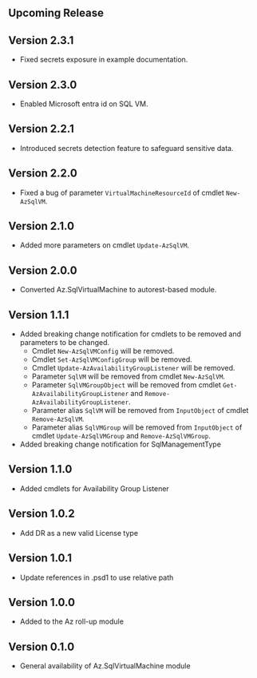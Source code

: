 <!--
    Please leave this section at the top of the change log.

    Changes for the upcoming release should go under the section titled "Upcoming Release", and should adhere to the following format:

    ## Upcoming Release
    * Overview of change #1
        - Additional information about change #1
    * Overview of change #2
        - Additional information about change #2
        - Additional information about change #2
    * Overview of change #3
    * Overview of change #4
        - Additional information about change #4

    ## YYYY.MM.DD - Version X.Y.Z (Previous Release)
    * Overview of change #1
        - Additional information about change #1
-->
## Upcoming Release

## Version 2.3.1
* Fixed secrets exposure in example documentation.

## Version 2.3.0
* Enabled Microsoft entra id on SQL VM.

## Version 2.2.1
* Introduced secrets detection feature to safeguard sensitive data.

## Version 2.2.0
* Fixed a bug of parameter `VirtualMachineResourceId` of cmdlet `New-AzSqlVM`.

## Version 2.1.0
* Added more parameters on cmdlet `Update-AzSqlVM`.

## Version 2.0.0
* Converted Az.SqlVirtualMachine to autorest-based module.

## Version 1.1.1
* Added breaking change notification for cmdlets to be removed and parameters to be changed.
    * Cmdlet `New-AzSqlVMConfig` will be removed.
    * Cmdlet `Set-AzSqlVMConfigGroup` will be removed.
    * Cmdlet `Update-AzAvailabilityGroupListener` will be removed.
    * Parameter `SqlVM` will be removed from cmdlet `New-AzSqlVM`.
    * Parameter `SqlVMGroupObject` will be removed from cmdlet `Get-AzAvailabilityGroupListener` and `Remove-AzAvailabilityGroupListener`.
    * Parameter alias `SqlVM` will be removed from `InputObject` of cmdlet `Remove-AzSqlVM`.
    * Parameter alias `SqlVMGroup` will be removed from `InputObject` of cmdlet `Update-AzSqlVMGroup` and `Remove-AzSqlVMGroup`.
* Added breaking change notification for SqlManagementType

## Version 1.1.0
* Added cmdlets for Availability Group Listener

## Version 1.0.2
* Add DR as a new valid License type

## Version 1.0.1
* Update references in .psd1 to use relative path

## Version 1.0.0
* Added to the Az roll-up module

## Version 0.1.0
* General availability of Az.SqlVirtualMachine module

